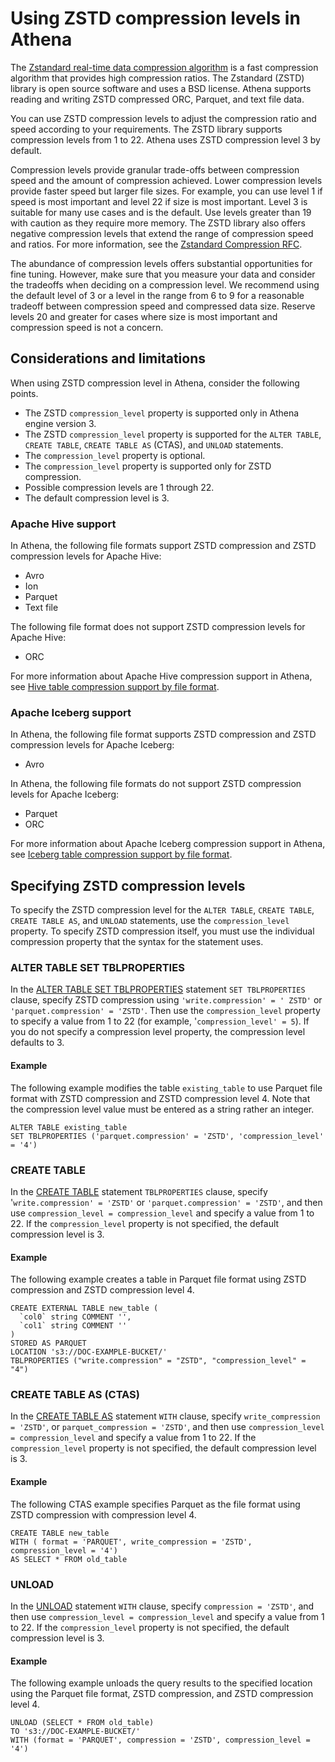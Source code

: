 # Using ZSTD compression levels in Athena<a name="compression-support-zstd-levels"></a>

The [Zstandard real\-time data compression algorithm](http://facebook.github.io/zstd/) is a fast compression algorithm that provides high compression ratios\. The Zstandard \(ZSTD\) library is open source software and uses a BSD license\. Athena supports reading and writing ZSTD compressed ORC, Parquet, and text file data\.

You can use ZSTD compression levels to adjust the compression ratio and speed according to your requirements\. The ZSTD library supports compression levels from 1 to 22\. Athena uses ZSTD compression level 3 by default\.

Compression levels provide granular trade\-offs between compression speed and the amount of compression achieved\. Lower compression levels provide faster speed but larger file sizes\. For example, you can use level 1 if speed is most important and level 22 if size is most important\. Level 3 is suitable for many use cases and is the default\. Use levels greater than 19 with caution as they require more memory\. The ZSTD library also offers negative compression levels that extend the range of compression speed and ratios\. For more information, see the [Zstandard Compression RFC](https://datatracker.ietf.org/doc/html/rfc8478)\.

The abundance of compression levels offers substantial opportunities for fine tuning\. However, make sure that you measure your data and consider the tradeoffs when deciding on a compression level\. We recommend using the default level of 3 or a level in the range from 6 to 9 for a reasonable tradeoff between compression speed and compressed data size\. Reserve levels 20 and greater for cases where size is most important and compression speed is not a concern\.

## Considerations and limitations<a name="compression-support-zstd-levels-considerations-and-limitations"></a>

When using ZSTD compression level in Athena, consider the following points\.
+ The ZSTD `compression_level` property is supported only in Athena engine version 3\.
+ The ZSTD `compression_level` property is supported for the `ALTER TABLE`, `CREATE TABLE`, `CREATE TABLE AS` \(CTAS\), and `UNLOAD` statements\.
+ The `compression_level` property is optional\.
+ The `compression_level` property is supported only for ZSTD compression\.
+ Possible compression levels are 1 through 22\.
+ The default compression level is 3\.

### Apache Hive support<a name="compression-support-zstd-levels-apache-hive-support"></a>

In Athena, the following file formats support ZSTD compression and ZSTD compression levels for Apache Hive:
+ Avro
+ Ion
+ Parquet
+ Text file

The following file format does not support ZSTD compression levels for Apache Hive:
+ ORC

For more information about Apache Hive compression support in Athena, see [Hive table compression support by file format](compression-support-hive.md)\.

### Apache Iceberg support<a name="compression-support-zstd-levels-apache-iceberg-support"></a>

In Athena, the following file format supports ZSTD compression and ZSTD compression levels for Apache Iceberg:
+ Avro

In Athena, the following file formats do not support ZSTD compression levels for Apache Iceberg:
+ Parquet
+ ORC

For more information about Apache Iceberg compression support in Athena, see [Iceberg table compression support by file format](compression-support-iceberg.md)\.

## Specifying ZSTD compression levels<a name="compression-support-zstd-levels-specifying"></a>

To specify the ZSTD compression level for the `ALTER TABLE`, `CREATE TABLE`, `CREATE TABLE AS`, and `UNLOAD` statements, use the `compression_level` property\. To specify ZSTD compression itself, you must use the individual compression property that the syntax for the statement uses\.

### ALTER TABLE SET TBLPROPERTIES<a name="compression-support-zstd-levels-alter-table"></a>

In the [ALTER TABLE SET TBLPROPERTIES](alter-table-set-tblproperties.md) statement `SET TBLPROPERTIES` clause, specify ZSTD compression using `'write.compression' = ' ZSTD'` or `'parquet.compression' = 'ZSTD'`\. Then use the `compression_level` property to specify a value from 1 to 22 \(for example, '`compression_level' = 5`\)\. If you do not specify a compression level property, the compression level defaults to 3\.

#### Example<a name="compression-support-zstd-levels-alter-table-example"></a>

The following example modifies the table `existing_table` to use Parquet file format with ZSTD compression and ZSTD compression level 4\. Note that the compression level value must be entered as a string rather an integer\.

```
ALTER TABLE existing_table 
SET TBLPROPERTIES ('parquet.compression' = 'ZSTD', 'compression_level' = '4')
```

### CREATE TABLE<a name="compression-support-zstd-levels-create-table"></a>

In the [CREATE TABLE](create-table.md) statement `TBLPROPERTIES` clause, specify '`write.compression' = 'ZSTD'` or `'parquet.compression' = 'ZSTD'`, and then use `compression_level = compression_level` and specify a value from 1 to 22\. If the `compression_level` property is not specified, the default compression level is 3\.

#### Example<a name="compression-support-zstd-levels-create-table-example"></a>

The following example creates a table in Parquet file format using ZSTD compression and ZSTD compression level 4\.

```
CREATE EXTERNAL TABLE new_table ( 
  `col0` string COMMENT '', 
  `col1` string COMMENT '' 
) 
STORED AS PARQUET 
LOCATION 's3://DOC-EXAMPLE-BUCKET/' 
TBLPROPERTIES ("write.compression" = "ZSTD", "compression_level" = "4")
```

### CREATE TABLE AS \(CTAS\)<a name="compression-support-zstd-levels-ctas"></a>

In the [CREATE TABLE AS](create-table-as.md) statement `WITH` clause, specify `write_compression = 'ZSTD'`, or `parquet_compression = 'ZSTD'`, and then use `compression_level = compression_level` and specify a value from 1 to 22\. If the `compression_level` property is not specified, the default compression level is 3\.

#### Example<a name="compression-support-zstd-levels-ctas-example"></a>

The following CTAS example specifies Parquet as the file format using ZSTD compression with compression level 4\.

```
CREATE TABLE new_table  
WITH ( format = 'PARQUET', write_compression = 'ZSTD', compression_level = '4')  
AS SELECT * FROM old_table
```

### UNLOAD<a name="compression-support-zstd-levels-unload"></a>

In the [UNLOAD](unload.md) statement `WITH` clause, specify `compression = 'ZSTD'`, and then use `compression_level = compression_level` and specify a value from 1 to 22\. If the `compression_level` property is not specified, the default compression level is 3\.

#### Example<a name="compression-support-zstd-levels-unload-example"></a>

The following example unloads the query results to the specified location using the Parquet file format, ZSTD compression, and ZSTD compression level 4\.

```
UNLOAD (SELECT * FROM old_table) 
TO 's3://DOC-EXAMPLE-BUCKET/' 
WITH (format = 'PARQUET', compression = 'ZSTD', compression_level = '4')
```
